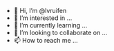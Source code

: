 - 👋 Hi, I’m @lvruifen
- 👀 I’m interested in ...
- 🌱 I’m currently learning ...
- 💞️ I’m looking to collaborate on ...
- 📫 How to reach me ...

<!---
lvruifen/lvruifen is a ✨ special ✨ repository because its `README.md` (this file) appears on your GitHub profile.
You can click the Preview link to take a look at your changes.
--->
